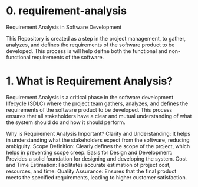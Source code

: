 # 0. requirement-analysis

Requirement Analysis in Software Development

This Repository is created as a step in the project management, to gather, 
analyzes, and defines the requirements of the software product to be developed. This process is will help deifne both the functional and non-functional requirements of the software. 


# 1. What is Requirement Analysis?

   Requirement Analysis is a critical phase in the software development lifecycle (SDLC) where the project team gathers, analyzes, and defines the requirements of the software product to be developed. This process ensures that all stakeholders have a clear and mutual understanding of what the system should do and how it should perform.

Why is Requirement Analysis Important?
Clarity and Understanding: It helps in understanding what the stakeholders expect from the software, reducing ambiguity.
Scope Definition: Clearly defines the scope of the project, which helps in preventing scope creep.
Basis for Design and Development: Provides a solid foundation for designing and developing the system.
Cost and Time Estimation: Facilitates accurate estimation of project cost, resources, and time.
Quality Assurance: Ensures that the final product meets the specified requirements, leading to higher customer satisfaction.
